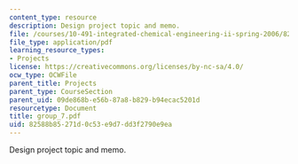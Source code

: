 ```yaml
---
content_type: resource
description: Design project topic and memo.
file: /courses/10-491-integrated-chemical-engineering-ii-spring-2006/82588b85271d0c53e9d7dd3f2790e9ea_group_7.pdf
file_type: application/pdf
learning_resource_types:
- Projects
license: https://creativecommons.org/licenses/by-nc-sa/4.0/
ocw_type: OCWFile
parent_title: Projects
parent_type: CourseSection
parent_uid: 09de868b-e56b-87a8-b829-b94ecac5201d
resourcetype: Document
title: group_7.pdf
uid: 82588b85-271d-0c53-e9d7-dd3f2790e9ea
---
```

Design project topic and memo.